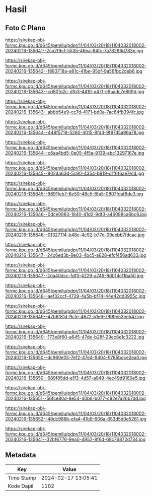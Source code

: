 # Hasil

## Foto C Plano

https://sirekap-obj-formc.kpu.go.id/d645/pemilu/pdpr/11/04/03/20/18/1104032018002-20240216-135641--2ca2f9cf-5535-46ea-84fc-7a78286d783e.jpg

https://sirekap-obj-formc.kpu.go.id/d645/pemilu/pdpr/11/04/03/20/18/1104032018002-20240216-135642--f883718a-a81c-41be-95df-9a56fbc2deb6.jpg

https://sirekap-obj-formc.kpu.go.id/d645/pemilu/pdpr/11/04/03/20/18/1104032018002-20240216-135643--cd80fd2c-dfb3-4410-a47f-e9aadc7e809d.jpg

https://sirekap-obj-formc.kpu.go.id/d645/pemilu/pdpr/11/04/03/20/18/1104032018002-20240216-135643--abbb54e9-cc7d-4171-bd0a-7ac64fb394fc.jpg

https://sirekap-obj-formc.kpu.go.id/d645/pemilu/pdpr/11/04/03/20/18/1104032018002-20240216-135644--448f5719-5260-4015-8fd4-9f97d5a96a78.jpg

https://sirekap-obj-formc.kpu.go.id/d645/pemilu/pdpr/11/04/03/20/18/1104032018002-20240216-135644--c6aa4bd5-0e05-4f5a-9139-abc13297167e.jpg

https://sirekap-obj-formc.kpu.go.id/d645/pemilu/pdpr/11/04/03/20/18/1104032018002-20240216-135645--8024a63d-5c90-4354-b919-d1f6f6ae7e14.jpg

https://sirekap-obj-formc.kpu.go.id/d645/pemilu/pdpr/11/04/03/20/18/1104032018002-20240216-135645--9691feb7-8e50-48c5-8fa5-0807fdaf8de3.jpg

https://sirekap-obj-formc.kpu.go.id/d645/pemilu/pdpr/11/04/03/20/18/1104032018002-20240216-135646--0dce0983-1840-41d2-9df3-a46088ca6bc6.jpg

https://sirekap-obj-formc.kpu.go.id/d645/pemilu/pdpr/11/04/03/20/18/1104032018002-20240216-135646--01327114-b48c-4c92-b77d-09eebb7fdcac.jpg

https://sirekap-obj-formc.kpu.go.id/d645/pemilu/pdpr/11/04/03/20/18/1104032018002-20240216-135647--24c6ed3b-9e03-4bc5-a628-efcf456ad633.jpg

https://sirekap-obj-formc.kpu.go.id/d645/pemilu/pdpr/11/04/03/20/18/1104032018002-20240216-135647--2da40dcc-fdf3-4229-a746-8d014c11ba50.jpg

https://sirekap-obj-formc.kpu.go.id/d645/pemilu/pdpr/11/04/03/20/18/1104032018002-20240216-135648--aef32ccf-4729-4a5b-bf74-44e42dd3955c.jpg

https://sirekap-obj-formc.kpu.go.id/d645/pemilu/pdpr/11/04/03/20/18/1104032018002-20240216-135649--47b6f81d-9cfe-4672-b1e6-7999e53ee547.jpg

https://sirekap-obj-formc.kpu.go.id/d645/pemilu/pdpr/11/04/03/20/18/1104032018002-20240216-135649--173e8f60-a645-47de-b28f-29ec8e1c3222.jpg

https://sirekap-obj-formc.kpu.go.id/d645/pemilu/pdpr/11/04/03/20/18/1104032018002-20240216-135650--dc960e05-7ef2-47e4-9404-9785bdce2ea0.jpg

https://sirekap-obj-formc.kpu.go.id/d645/pemilu/pdpr/11/04/03/20/18/1104032018002-20240216-135650--689f85dd-e1f3-4d57-a949-4ec49d9160e5.jpg

https://sirekap-obj-formc.kpu.go.id/d645/pemilu/pdpr/11/04/03/20/18/1104032018002-20240216-135651--56fce80d-8e54-40b6-b077-c92e7a26b7dd.jpg

https://sirekap-obj-formc.kpu.go.id/d645/pemilu/pdpr/11/04/03/20/18/1104032018002-20240216-135652--48dc986b-efa4-41b9-906a-653d5d0e5261.jpg

https://sirekap-obj-formc.kpu.go.id/d645/pemilu/pdpr/11/04/03/20/18/1104032018002-20240216-135641--32bf6776-9ea0-4952-8f6d-68c76872d734.jpg


## Metadata

| Key        | Value               |
| ---------- | ------------------- |
| Time Stamp | 2024-02-17 13:05:41 |
| Kode Dapil | 1102                |




